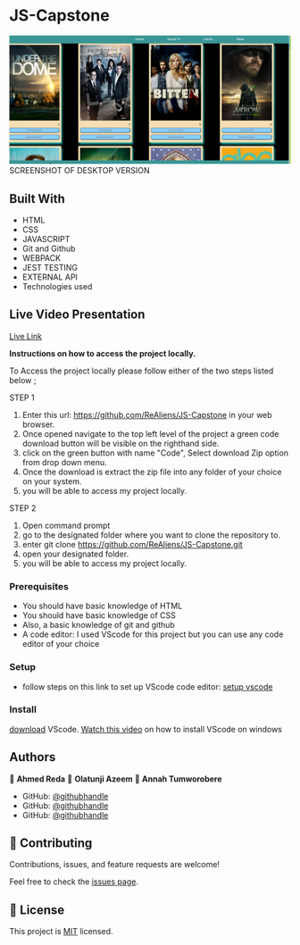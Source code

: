 # JS-Capstone

![screenshot](./src/image/Capture.PNG)SCREENSHOT OF DESKTOP VERSION 

## Built With

- HTML
- CSS
- JAVASCRIPT
- Git and Github
- WEBPACK
- JEST TESTING
- EXTERNAL API
- Technologies used

## Live Video Presentation

[Live Link](https://drive.google.com/file/d/1ZAS5-ER1gAaVitDApSL0dUstWmT3Uplu/view?usp=sharing)




**Instructions on how to access the project locally.**

 To Access the project locally please follow either of the two steps listed below ;

STEP 1
1. Enter this url:  https://github.com/ReAliens/JS-Capstone in your web browser.
2. Once opened navigate to the top left level of the project a green code download button will be visible on the righthand side.
3. click on the green button with name "Code", Select download Zip option from drop down menu.
4. Once the download is extract the zip file into any folder of your choice on your system.
5. you will be able to access my project locally.

STEP 2
1. Open command prompt
2. go to the designated folder where you want to clone the repository to.
3. enter  git clone https://github.com/ReAliens/JS-Capstone.git
4. open your designated folder.
5. you will be able to access my project locally.


### Prerequisites
- You should have basic knowledge of HTML
- You should have basic knowledge of CSS
- Also, a basic knowledge of git and github
- A code editor: I used VScode for this project but you can use any code editor of your choice

### Setup
- follow steps on this link to set up VScode code editor: [setup vscode](https://www.freecodecamp.org/news/how-to-set-up-vs-code-for-web-development/)

### Install
[download](https://code.visualstudio.com/download) VScode.
[Watch this video](https://www.youtube.com/watch?v=MlIzFUI1QGA) on how to install VScode on windows

## Authors

👤 **Ahmed Reda**
👤 **Olatunji Azeem**
👤 **Annah Tumworobere**
 

- GitHub: [@githubhandle](https://github.com/zemola)
- GitHub: [@githubhandle](https://github.com/ReAliens)
- GitHub: [@githubhandle](https://github.com/Tumworobere)




## 🤝 Contributing

Contributions, issues, and feature requests are welcome!

Feel free to check the [issues page](../../issues/).



## 📝 License

This project is [MIT](./MIT.md) licensed.
